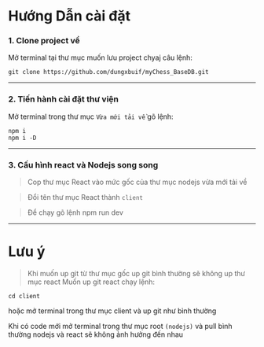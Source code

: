 # Hướng Dẫn cài đặt

### **1. Clone project về**

Mở terminal tại thư mục muốn lưu project chyaj câu lệnh:

```
git clone https://github.com/dungxbuif/myChess_BaseDB.git
```

---

### **2. Tiến hành cài đặt thư viện**

Mở terminal trong thư mục `Vừa mới tải về` gõ lệnh:

```
npm i
npm i -D
```

---

### **3. Cấu hình react và Nodejs song song**

> Cop thư mục React vào mức gốc của thư mục nodejs vừa mới tải về

> Đổi tên thư mục React thành `client`

> Để chạy gõ lệnh npm run dev

---

# Lưu ý

> Khi muốn up git từ thư mục gốc up git bình thường sẽ không up thư mục react
> Muốn up git react chạy lệnh:

```
cd client
```

hoặc mở terminal trong thư mục client và up git như bình thường

Khi có code mới mở terminal trong thư mục root `(nodejs)` và pull bình thường nodejs và react sẽ không ảnh hưởng đến nhau
